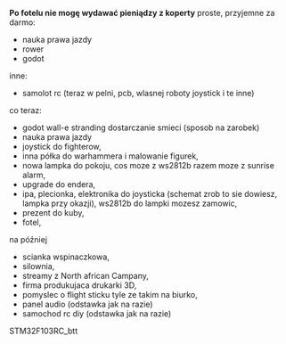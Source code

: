 **Po fotelu nie mogę wydawać pieniądzy z koperty**
proste, przyjemne za darmo:
- nauka prawa jazdy
- rower 
- godot

inne:
- samolot rc (teraz w pelni, pcb, wlasnej roboty joystick i te inne)


co teraz:
- godot wall-e stranding dostarczanie smieci (sposob na zarobek)
- nauka prawa jazdy 
- joystick do fighterow,
- inna półka do warhammera i malowanie figurek,
- nowa lampka do pokoju, cos moze z ws2812b razem moze z sunrise alarm,
- upgrade do endera,
- ipa, plecionka, elektronika do joysticka (schemat zrob to sie dowiesz, lampka przy okazji), ws2812b do lampki mozesz zamowic,
- prezent do kuby,
- fotel,

na później
- scianka wspinaczkowa,
- silownia,
- streamy z North african Campany,
- firma produkujaca drukarki 3D,
- pomyslec o flight sticku tyle ze takim na biurko,
- panel audio (odstawka jak na razie)
- samochod rc diy (odstawka jak na razie)

STM32F103RC_btt